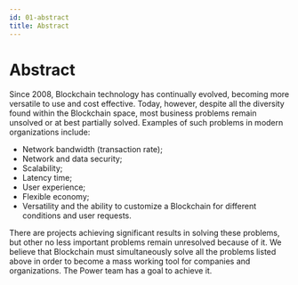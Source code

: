 ```yaml
---
id: 01-abstract
title: Abstract
---
```


# Abstract

Since 2008, Blockchain technology has continually evolved, becoming more versatile to use and cost effective. Today, however, despite all the diversity found within the Blockchain space, most business problems remain unsolved or at best partially solved. Examples of such problems in modern organizations include:

- Network bandwidth (transaction rate);
- Network and data security;
- Scalability;
- Latency time;
- User experience;
- Flexible economy;
- Versatility and the ability to customize a Blockchain for different conditions and user requests.

There are projects achieving significant results in solving these problems, but other no less important problems remain unresolved because of it.
We believe that Blockchain must simultaneously solve all the problems listed above in order to become a mass working tool for companies and organizations.
The Power team has a goal to achieve it.
